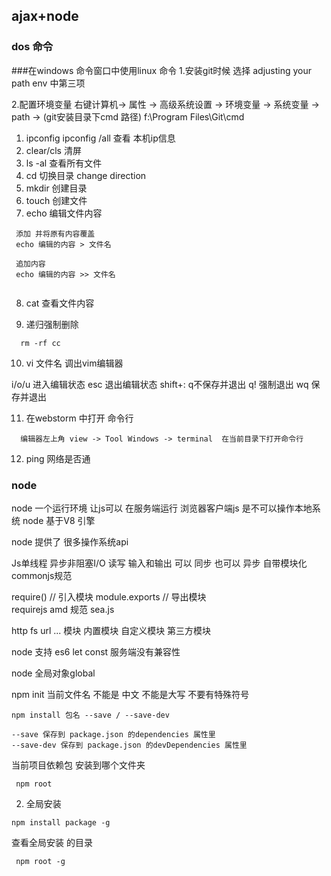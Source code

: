 ## ajax+node 

### dos 命令
###在windows 命令窗口中使用linux  命令
1.安装git时候 选择 adjusting your path env 中第三项

2.配置环境变量
 右键计算机-> 属性 -> 高级系统设置 -> 环境变量 -> 系统变量 -> path -> (git安装目录下cmd 路径) f:\Program Files\Git\cmd
 
1. ipconfig  ipconfig /all 查看 本机ip信息
2. clear/cls 清屏
3. ls -al  查看所有文件
4. cd 切换目录 change direction
5. mkdir  创建目录
6. touch 创建文件
7. echo 编辑文件内容

```
 添加 并将原有内容覆盖
 echo 编辑的内容 > 文件名 
 
 追加内容
 echo 编辑的内容 >> 文件名 
 
```
 8. cat 查看文件内容
 
 9. 递归强制删除
 
 ```
   rm -rf cc
```
10. vi 文件名 调出vim编辑器

 i/o/u 进入编辑状态 esc 退出编辑状态 shift+: q不保存并退出 q! 强制退出 wq 保存并退出
 
11. 在webstorm 中打开 命令行 
```
  编辑器左上角 view -> Tool Windows -> terminal  在当前目录下打开命令行
```
12. ping 网络是否通

### node
node 一个运行环境 让js可以 在服务端运行  浏览器客户端js 是不可以操作本地系统 
node 基于V8 引擎 

node 提供了 很多操作系统api 

Js单线程 异步非阻塞I/O 读写 输入和输出
可以 同步 也可以 异步
自带模块化 commonjs规范

require() // 引入模块
module.exports // 导出模块   
requirejs amd 规范 sea.js 

http fs url ...
模块 
内置模块
自定义模块
第三方模块 

node  支持 es6 let const 服务端没有兼容性

node 全局对象global

npm init  当前文件名 不能是 中文 不能是大写 不要有特殊符号

```
npm install 包名 --save / --save-dev  

--save 保存到 package.json 的dependencies 属性里
--save-dev 保存到 package.json 的devDependencies 属性里

```
当前项目依赖包 安装到哪个文件夹
```
 npm root
```

2. 全局安装
```
npm install package -g
```
查看全局安装 的目录

```
 npm root -g
```


  

